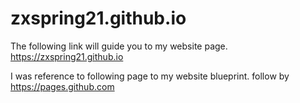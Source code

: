 # zxspring21.github.io
The following link will guide you to my website page.
https://zxspring21.github.io

I was reference to following page to my website blueprint.
follow by https://pages.github.com
